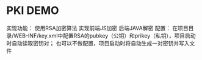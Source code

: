 # PKI DEMO
实现功能：
使用RSA加密算法 实现前端JS加密 后端JAVA解密
配置：
在项目目录/WEB-INF/key.xml中配置RSA的pubkey（公钥）和prikey（私钥），项目启动时自动读取密钥对；
也可以不做配置，项目启动时将自动生成一对密钥并写入文件
